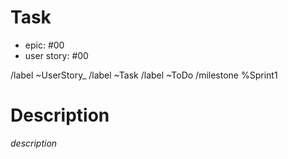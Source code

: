 # Task

- epic: #00
- user story: #00

/label ~UserStory_
/label ~Task
/label ~ToDo
/milestone %Sprint1

# Description
*description*
